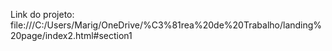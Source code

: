 Link do projeto:
file:///C:/Users/Marig/OneDrive/%C3%81rea%20de%20Trabalho/landing%20page/index2.html#section1
